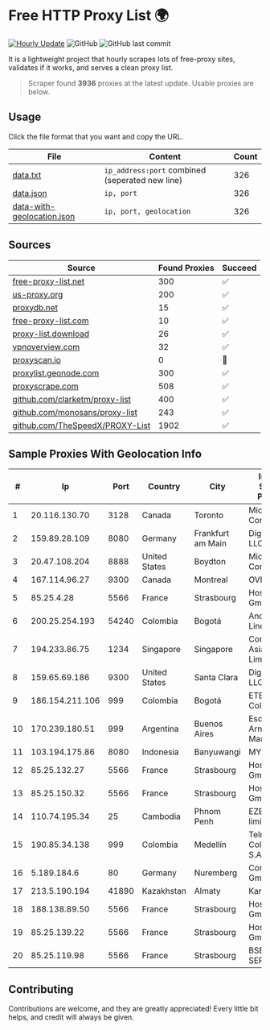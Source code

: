
# Free HTTP Proxy List 🌍

[![Hourly Update](https://github.com/mertguvencli/http-proxy-list/actions/workflows/main.yml/badge.svg?branch=main)](https://github.com/mertguvencli/http-proxy-list/actions/workflows/main.yml)
![GitHub](https://img.shields.io/github/license/mertguvencli/http-proxy-list)
![GitHub last commit](https://img.shields.io/github/last-commit/mertguvencli/http-proxy-list)

It is a lightweight project that hourly scrapes lots of free-proxy sites, validates if it works, and serves a clean proxy list.


> Scraper found **3936** proxies at the latest update. Usable proxies are below.

## Usage

Click the file format that you want and copy the URL.


|File|Content|Count|
|----|-------|-----|
|[data.txt](https://raw.githubusercontent.com/mertguvencli/http-proxy-list/main/proxy-list/data.txt)|`ip_address:port` combined (seperated new line)|326|
|[data.json](https://raw.githubusercontent.com/mertguvencli/http-proxy-list/main/proxy-list/data.json)|`ip, port`|326|
|[data-with-geolocation.json](https://raw.githubusercontent.com/mertguvencli/http-proxy-list/main/proxy-list/data-with-geolocation.json)|`ip, port, geolocation`|326|

## Sources

|Source|Found Proxies|Succeed|
|------|-------------|-------|
|[free-proxy-list.net](https://free-proxy-list.net)|300|✅|
|[us-proxy.org](https://www.us-proxy.org)|200|✅|
|[proxydb.net](http://proxydb.net)|15|✅|
|[free-proxy-list.com](https://free-proxy-list.com/?page=&port=&type%5B%5D=http&type%5B%5D=https&up_time=0&search=Search)|10|✅|
|[proxy-list.download](https://www.proxy-list.download/HTTP)|26|✅|
|[vpnoverview.com](https://vpnoverview.com/privacy/anonymous-browsing/free-proxy-servers)|32|✅|
|[proxyscan.io](https://www.proxyscan.io)|0|🚫|
|[proxylist.geonode.com](https://proxylist.geonode.com/api/proxy-list?limit=300&page=1&sort_by=lastChecked&sort_type=desc&protocols=http,https)|300|✅|
|[proxyscrape.com](https://api.proxyscrape.com/v2/?request=displayproxies&protocol=http&timeout=10000&country=all&ssl=all&anonymity=all)|508|✅|
|[github.com/clarketm/proxy-list](https://raw.githubusercontent.com/clarketm/proxy-list/master/proxy-list-raw.txt)|400|✅|
|[github.com/monosans/proxy-list](https://raw.githubusercontent.com/monosans/proxy-list/main/proxies/http.txt)|243|✅|
|[github.com/TheSpeedX/PROXY-List](https://raw.githubusercontent.com/TheSpeedX/PROXY-List/master/http.txt)|1902|✅|


## Sample Proxies With Geolocation Info

|#|Ip|Port|Country|City|Internet Service Provider|
|-|--|----|-------|----|-------------------------|
|1|20.116.130.70|3128|Canada|Toronto|Microsoft Corporation|
|2|159.89.28.109|8080|Germany|Frankfurt am Main|DigitalOcean, LLC|
|3|20.47.108.204|8888|United States|Boydton|Microsoft Corporation|
|4|167.114.96.27|9300|Canada|Montreal|OVH SAS|
|5|85.25.4.28|5566|France|Strasbourg|Host Europe GmbH|
|6|200.25.254.193|54240|Colombia|Bogotá|Andinet ON Line|
|7|194.233.86.75|1234|Singapore|Singapore|Contabo Asia Private Limited|
|8|159.65.69.186|9300|United States|Santa Clara|DigitalOcean, LLC|
|9|186.154.211.106|999|Colombia|Bogotá|ETB - Colombia|
|10|170.239.180.51|999|Argentina|Buenos Aires|Escobar Arnez Marcelino|
|11|103.194.175.86|8080|Indonesia|Banyuwangi|MYNET|
|12|85.25.132.27|5566|France|Strasbourg|Host Europe GmbH|
|13|85.25.150.32|5566|France|Strasbourg|Host Europe GmbH|
|14|110.74.195.34|25|Cambodia|Phnom Penh|EZECOM limited|
|15|190.85.34.138|999|Colombia|Medellín|Telmex Colombia S.A.|
|16|5.189.184.6|80|Germany|Nuremberg|Contabo GmbH|
|17|213.5.190.194|41890|Kazakhstan|Almaty|Kar-Tel LLC|
|18|188.138.89.50|5566|France|Strasbourg|Host Europe GmbH|
|19|85.25.139.22|5566|France|Strasbourg|Host Europe GmbH|
|20|85.25.119.98|5566|France|Strasbourg|BSB-SERVICE|



## Contributing

Contributions are welcome, and they are greatly appreciated! Every
little bit helps, and credit will always be given.

